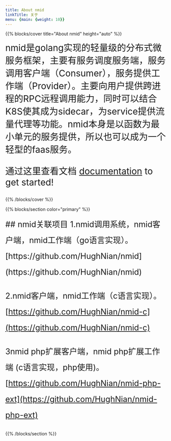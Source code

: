 ```yaml
---
title: About nmid
linkTitle: 关于
menu: {main: {weight: 10}}
---
```


{{% blocks/cover title="About nmid" height="auto" %}} 

<div style="font-size:28px;">
nmid是golang实现的轻量级的分布式微服务框架，主要有服务调度服务端，服务调用客户端（Consumer），服务提供工作端（Provider）。主要向用户提供跨进程的RPC远程调用能力，同时可以结合K8S使其成为sidecar，为service提供流量代理等功能。nmid本身是以函数为最小单元的服务提供，所以也可以成为一个轻型的faas服务。

通过这里查看文档 [documentation](/docs/) to get started!
</div>

{{% /blocks/cover %}}

{{% blocks/section color="primary" %}}

<div style="font-size:25px;line-height:50px;">
## nmid关联项目
1.nmid调用系统，nmid客户端，nmid工作端（go语言实现）。 [https://github.com/HughNian/nmid](https://github.com/HughNian/nmid)  

2.nmid客户端，nmid工作端（c语言实现）。[https://github.com/HughNian/nmid-c](https://github.com/HughNian/nmid-c)  

3nmid php扩展客户端，nmid php扩展工作端 (c语言实现，php使用)。[https://github.com/HughNian/nmid-php-ext](https://github.com/HughNian/nmid-php-ext)  
</div>

{{% /blocks/section %}}
